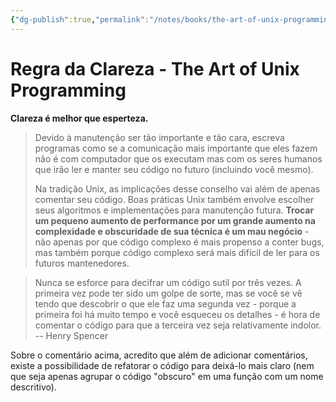 ```yaml
---
{"dg-publish":true,"permalink":"/notes/books/the-art-of-unix-programming/regra-da-clareza/"}
---
```


# Regra da Clareza - The Art of Unix Programming

**Clareza é melhor que esperteza.**

> Devido à manutenção ser tão importante e tão cara, escreva programas como se a comunicação mais importante que eles fazem não é com computador que os executam mas com os seres humanos que irão ler e manter seu código no futuro (incluindo você mesmo).
> 
> Na tradição Unix, as implicações desse conselho vai além de apenas comentar seu código. Boas práticas Unix também envolve escolher seus algoritmos e implementações para manutenção futura. **Trocar um pequeno aumento de performance por um grande aumento na complexidade e obscuridade de sua técnica é um mau negócio** - não apenas por que código complexo é mais propenso a conter bugs, mas também porque código complexo será mais difícil de ler para os futuros mantenedores.

> Nunca se esforce para decifrar um código sutil por três vezes. A primeira vez pode ter sido um golpe de sorte, mas se você se vê tendo que descobrir o que ele faz uma segunda vez - porque a primeira foi há muito tempo e você esqueceu os detalhes - é hora de comentar o código para que a terceira vez seja relativamente indolor.
> -- Henry Spencer

Sobre o comentário acima, acredito que além de adicionar comentários, existe a possibilidade de refatorar o código para deixá-lo mais claro (nem que seja apenas agrupar o código "obscuro" em uma função com um nome descritivo).

